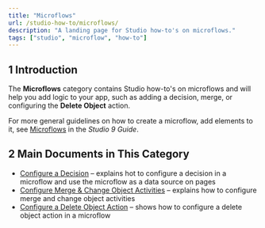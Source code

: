```yaml
---
title: "Microflows"
url: /studio-how-to/microflows/
description: "A landing page for Studio how-to's on microflows."
tags: ["studio", "microflow", "how-to"]
---
```


## 1 Introduction 

The **Microflows** category contains Studio how-to's on microflows and will help you add logic to your app, such as adding a decision, merge, or configuring the **Delete Object** action. 

For more general guidelines on how to create a microflow, add elements to it, see [Microflows](/studio/microflows/) in the *Studio 9 Guide*.

## 2 Main Documents in This Category

* [Configure a Decision](/studio-how-to/microflows-how-to-configure-decision/) – explains hot to configure a decision in a microflow and use the microflow as a data source on pages
* [Configure Merge & Change Object Activities](/studio-how-to/microflows-how-to-merge-and-change-object/) – explains how to configure merge and change object activities
* [Configure a Delete Object Action](/studio-how-to/microflows-how-to-configure-delete-object/) – shows how to configure a delete object action in a microflow

